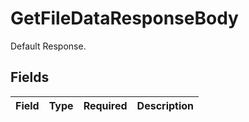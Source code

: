 # GetFileDataResponseBody

Default Response.


## Fields

| Field       | Type        | Required    | Description |
| ----------- | ----------- | ----------- | ----------- |